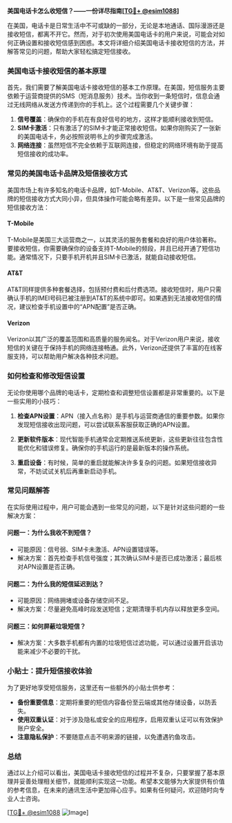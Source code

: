 **美国电话卡怎么收短信？——一份详尽指南[[TG💪+ @esim1088](https://t.me/s/esim1088)]**

在美国，电话卡是日常生活中不可或缺的一部分，无论是本地通话、国际漫游还是接收短信，都离不开它。然而，对于初次使用美国电话卡的用户来说，可能会对如何正确设置和接收短信感到困惑。本文将详细介绍美国电话卡接收短信的方法，并解答常见的问题，帮助大家轻松搞定短信接收。

### 美国电话卡接收短信的基本原理

首先，我们需要了解美国电话卡接收短信的基本工作原理。在美国，短信服务主要依赖于运营商提供的SMS（短消息服务）技术。当你收到一条短信时，信息会通过无线网络从发送方传递到你的手机上。这个过程需要几个关键步骤：

1. **信号覆盖**：确保你的手机在有良好信号的地方，这样才能顺利接收到短信。
2. **SIM卡激活**：只有激活了的SIM卡才能正常接收短信。如果你刚购买了一张新的美国电话卡，务必按照说明书上的步骤完成激活。
3. **网络连接**：虽然短信不完全依赖于互联网连接，但稳定的网络环境有助于提高短信接收的成功率。

### 常见的美国电话卡品牌及短信接收方式

美国市场上有许多知名的电话卡品牌，如T-Mobile、AT&T、Verizon等。这些品牌的短信接收方式大同小异，但具体操作可能会略有差异。以下是一些常见品牌的短信接收方法：

#### T-Mobile
T-Mobile是美国三大运营商之一，以其灵活的服务套餐和良好的用户体验著称。要接收短信，你需要确保你的设备支持T-Mobile的频段，并且已经开通了短信功能。通常情况下，只要手机开机并且SIM卡已激活，就能自动接收短信。

#### AT&T
AT&T同样提供多种套餐选择，包括预付费和后付费选项。接收短信时，用户只需确认手机的IMEI号码已被注册到AT&T的系统中即可。如果遇到无法接收短信的情况，建议检查手机设置中的“APN配置”是否正确。

#### Verizon
Verizon以其广泛的覆盖范围和高质量的服务闻名。对于Verizon用户来说，接收短信的关键在于保持手机的网络连接畅通。此外，Verizon还提供了丰富的在线客服支持，可以帮助用户解决各种技术问题。

### 如何检查和修改短信设置

无论你使用哪个品牌的电话卡，定期检查和调整短信设置都是非常重要的。以下是一些实用的小技巧：

1. **检查APN设置**：APN（接入点名称）是手机与运营商通信的重要参数。如果你发现短信接收出现问题，可以尝试联系客服获取正确的APN设置。
   
2. **更新软件版本**：现代智能手机通常会定期推送系统更新，这些更新往往包含性能优化和错误修复。确保你的手机运行的是最新版本的操作系统。

3. **重启设备**：有时候，简单的重启就能解决许多复杂的问题。如果短信接收异常，不妨试试关机后再重新启动手机。

### 常见问题解答

在实际使用过程中，用户可能会遇到一些常见的问题，以下是针对这些问题的一些解决方案：

#### 问题一：为什么我收不到短信？
- 可能原因：信号弱、SIM卡未激活、APN设置错误等。
- 解决方案：首先检查手机信号强度；其次确认SIM卡是否已成功激活；最后核对APN设置是否正确。

#### 问题二：为什么我的短信延迟到达？
- 可能原因：网络拥堵或设备存储空间不足。
- 解决方案：尽量避免高峰时段发送短信；定期清理手机内存以释放更多空间。

#### 问题三：如何屏蔽垃圾短信？
- 解决方案：大多数手机都有内置的垃圾短信过滤功能，可以通过设置开启该功能来减少不必要的干扰。

### 小贴士：提升短信接收体验

为了更好地享受短信服务，这里还有一些额外的小贴士供参考：

- **备份重要信息**：定期将重要的短信内容备份至云端或其他存储设备，以防丢失。
- **使用双重认证**：对于涉及隐私或安全的应用程序，启用双重认证可以有效保护账户安全。
- **注意隐私保护**：不要随意点击不明来源的链接，以免遭遇钓鱼攻击。

### 总结

通过以上介绍可以看出，美国电话卡接收短信的过程并不复杂，只要掌握了基本原理并妥善处理相关细节，就能顺利实现这一功能。希望本文能够为大家提供有价值的参考信息，在未来的通讯生活中更加得心应手。如果有任何疑问，欢迎随时向专业人士咨询。

[[TG💪+ @esim1088](https://t.me/s/esim1088) ![Image](https://i.postimg.cc/4NQfJmqS/Snipaste-2025-05-13-00-14-12.png)]